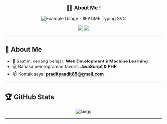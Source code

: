<!-- markdownlint-disable MD033 MD041 -->
<p align="center">
  <h3 align="center">👨‍💻 About Me !</h3>
</p>

<p align="center"> <img src="https://readme-typing-svg.demolab.com/?lines=Hi+Everyone!;I'm+Praditya+Oktanza+D.W;I'm+Still+Learning+Java+Script;Nice+To+Meet+You+^^!&font=Fira%20Code&center=true&width=380&height=50&duration=4000&pause=1000" alt="Example Usage - README Typing SVG"> </p>

<p align="center">
  <a href="https://www.instagram.com/prdty.aditt/" alt="Instagram" title="Follow me on Instagram">
    <img src="https://img.shields.io/badge/Instagram-%23E4405F?style=for-the-badge&logo=instagram&logoColor=white"/>
  </a>
  <a href="https://discord.gg/d8FzvzJx" alt="Discord" title="Join me on Discord">
    <img src="https://img.shields.io/badge/Discord-%237289DA?style=for-the-badge&logo=discord&logoColor=white"/>
  </a>
</p>
<!-- markdownlint-enable MD033 -->


---

## 🌱 About Me  

- 🌱 Saat ini sedang belajar: **Web Development & Machine Learning**  
- 💻 Bahasa pemrograman favorit: **JavaScript & PHP**  
- 📫 Kontak saya: **pradityaadit85@gmail.com**

---

## 🏆 GitHub Stats  

<p align="center">
  <img src="https://github-readme-stats.vercel.app/api/top-langs/?username=pradityaadit&layout=compact&theme=radical" alt="langs"/>
</p>

---
